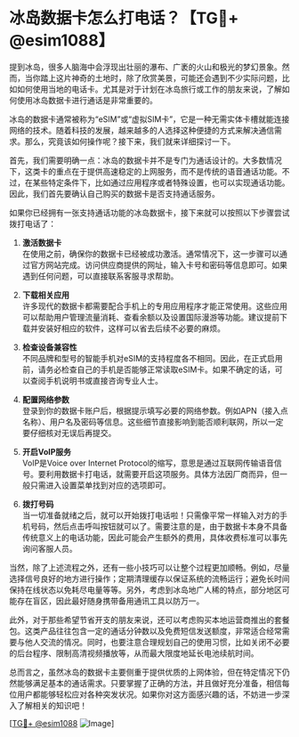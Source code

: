 # 冰岛数据卡怎么打电话？【TG💪+ @esim1088】

提到冰岛，很多人脑海中会浮现出壮丽的瀑布、广袤的火山和极光的梦幻景象。然而，当你踏上这片神奇的土地时，除了欣赏美景，可能还会遇到不少实际问题，比如如何使用当地的电话卡。尤其是对于计划在冰岛旅行或工作的朋友来说，了解如何使用冰岛数据卡进行通话是非常重要的。

冰岛的数据卡通常被称为“eSIM”或“虚拟SIM卡”，它是一种无需实体卡槽就能连接网络的技术。随着科技的发展，越来越多的人选择这种便捷的方式来解决通信需求。那么，究竟该如何操作呢？接下来，我们就来详细探讨一下。

首先，我们需要明确一点：冰岛的数据卡并不是专门为通话设计的。大多数情况下，这类卡的重点在于提供高速稳定的上网服务，而不是传统的语音通话功能。不过，在某些特定条件下，比如通过应用程序或者特殊设置，也可以实现通话功能。因此，我们首先要确认自己购买的数据卡是否支持通话服务。

如果你已经拥有一张支持通话功能的冰岛数据卡，接下来就可以按照以下步骤尝试拨打电话了：

1. **激活数据卡**  
   在使用之前，确保你的数据卡已经被成功激活。通常情况下，这一步骤可以通过官方网站完成。访问供应商提供的网址，输入卡号和密码等信息即可。如果遇到任何问题，可以直接联系客服寻求帮助。

2. **下载相关应用**  
   许多现代的数据卡都需要配合手机上的专用应用程序才能正常使用。这些应用可以帮助用户管理流量消耗、查看余额以及设置国际漫游等功能。建议提前下载并安装好相应的软件，这样可以省去后续不必要的麻烦。

3. **检查设备兼容性**  
   不同品牌和型号的智能手机对eSIM的支持程度各不相同。因此，在正式启用前，请务必检查自己的手机是否能够正常读取eSIM卡。如果不确定的话，可以查阅手机说明书或直接咨询专业人士。

4. **配置网络参数**  
   登录到你的数据卡账户后，根据提示填写必要的网络参数。例如APN（接入点名称）、用户名及密码等信息。这些细节直接影响到能否顺利联网，所以一定要仔细核对无误后再提交。

5. **开启VoIP服务**  
   VoIP是Voice over Internet Protocol的缩写，意思是通过互联网传输语音信号。要利用数据卡打电话，就需要开启这项服务。具体方法因厂商而异，但一般只需进入设置菜单找到对应的选项即可。

6. **拨打号码**  
   当一切准备就绪之后，就可以开始拨打电话啦！只需像平常一样输入对方的手机号码，然后点击呼叫按钮就可以了。需要注意的是，由于数据卡本身不具备传统意义上的电话功能，因此可能会产生额外的费用，具体收费标准可以事先询问客服人员。

当然，除了上述流程之外，还有一些小技巧可以让整个过程更加顺畅。例如，尽量选择信号良好的地方进行操作；定期清理缓存以保证系统的流畅运行；避免长时间保持在线状态以免耗尽电量等等。另外，考虑到冰岛地广人稀的特点，部分地区可能存在盲区，因此最好随身携带备用通讯工具以防万一。

此外，对于那些希望节省开支的朋友来说，还可以考虑购买本地运营商推出的套餐包。这类产品往往包含一定的通话分钟数以及免费短信发送额度，非常适合经常需要与他人交流的情况。同时，也要注意合理规划自己的使用习惯，比如关闭不必要的后台程序、限制高清视频播放等，从而最大限度地延长电池续航时间。

总而言之，虽然冰岛的数据卡主要侧重于提供优质的上网体验，但在特定情况下仍然能够满足基本的通话需求。只要掌握了正确的方法，并且做好充分准备，相信每位用户都能够轻松应对各种突发状况。如果你对这方面感兴趣的话，不妨进一步深入了解相关的知识吧！

[[TG💪+ @esim1088](https://t.me/s/esim1088) ![Image](https://i.postimg.cc/4NQfJmqS/Snipaste-2025-05-13-00-14-12.png)]